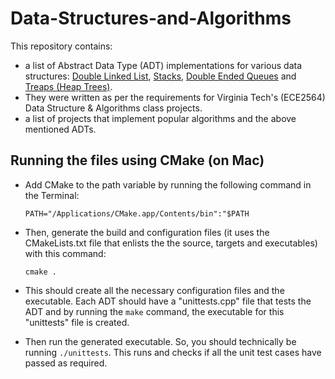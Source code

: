 # Data-Structures-and-Algorithms

This repository contains:

- a list of Abstract Data Type (ADT) implementations for various data structures: [Double Linked List](https://github.com/VNMod/Data-Structures-and-Algorithms/tree/main/Data%20Structures/Double%20Linked%20List%20ADT), [Stacks](https://github.com/VNMod/Data-Structures-and-Algorithms/tree/main/Data%20Structures/Stack%20ADT), [Double Ended Queues](https://github.com/VNMod/Data-Structures-and-Algorithms/tree/main/Data%20Structures/Double%20Ended%20Queue%20ADT) and [Treaps (Heap Trees)](https://github.com/VNMod/Data-Structures-and-Algorithms/tree/main/Data%20Structures/Treap%20ADT).
- They were written as per the requirements for Virginia Tech's (ECE2564) Data Structure &amp; Algorithms class projects.
- a list of projects that implement popular algorithms and the above mentioned ADTs.

## Running the files using CMake (on Mac)

- Add CMake to the path variable by running the following command in the Terminal:
  ```
  PATH="/Applications/CMake.app/Contents/bin":"$PATH
  ```
  
- Then, generate the build and configuration files (it uses the CMakeLists.txt file that enlists the the source, targets and executables) with this command:

  ```
  cmake .
  ```
  
- This should create all the necessary configuration files and the executable. Each ADT should have a "unittests.cpp" file that tests the ADT and by running the   ```make``` command, the executable for this "unittests" file is created.

- Then run the generated executable. So, you should technically be running ```./unittests```. This runs and checks if all the unit test cases have passed as required.
